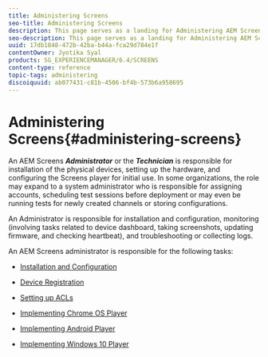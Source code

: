 ```yaml
---
title: Administering Screens
seo-title: Administering Screens
description: This page serves as a landing for Administering AEM Screens. Follow this page to learn about administrative roles associated with AEM Screens.
seo-description: This page serves as a landing for Administering AEM Screens. Follow this page to learn about administrative roles associated with AEM Screens.
uuid: 17db1848-472b-42ba-b44a-fca29d784e1f
contentOwner: Jyotika Syal
products: SG_EXPERIENCEMANAGER/6.4/SCREENS
content-type: reference
topic-tags: administering
discoiquuid: ab077431-c81b-4506-bf4b-573b6a958695
---
```


# Administering Screens{#administering-screens}

An AEM Screens ***Administrator*** or the ***Technician*** is responsible for installation of the physical devices, setting up the hardware, and configuring the Screens player for initial use. In some organizations, the role may expand to a system administrator who is responsible for assigning accounts, scheduling test sessions before deployment or may even be running tests for newly created channels or storing configurations.

An Administrator is responsible for installation and configuration, monitoring (involving tasks related to device dashboard, taking screenshots, updating firmware, and checking heartbeat), and troubleshooting or collecting logs.

An AEM Screens administrator is responsible for the following tasks:

* [Installation and Configuration](../../sites/deploying/using/configuring-screens-introduction.md)
* [Device Registration](../../screens/using/device-registration.md)  

* [Setting up ACLs](https://chl-author.corp./content/help/en/experience-manager/6-4/sites/administering/using/setting-up-acls.html)  

* [Implementing Chrome OS Player](https://chl-author.cor/content/help/en/experience-manager/6-4/sites/administering/using/implementing-chrome-os-player.html)
* [Implementing Android Player](https://chl-author.cor/content/help/en/experience-manager/6-4/sites/administering/using/implementing-android-player.html)
* [Implementing Windows 10 Player](../../screens/using/implementing-windows-player.md)

